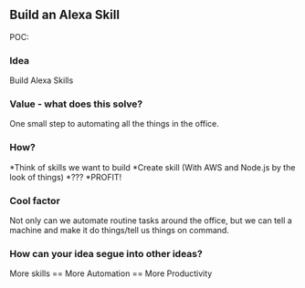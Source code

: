 ## Build an Alexa Skill
POC:

### Idea
Build Alexa Skills

### Value - what does this solve?
One small step to automating all the things in the office.

### How?
*Think of skills we want to build
*Create skill (With AWS and Node.js by the look of things)
*???
*PROFIT!

### Cool factor
Not only can we automate routine tasks around the office, but we can tell a machine and make it do things/tell us things on command. 

### How can your idea segue into other ideas?
More skills == More Automation == More Productivity